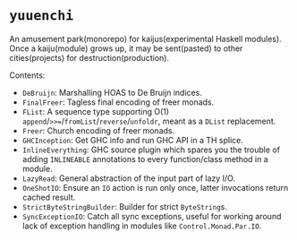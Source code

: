 # `yuuenchi`

An amusement park(monorepo) for kaijus(experimental Haskell modules). Once a kaiju(module) grows up, it may be sent(pasted) to other cities(projects) for destruction(production).

Contents:

* `DeBruijn`: Marshalling HOAS to De Bruijn indices.
* `FinalFreer`: Tagless final encoding of freer monads.
* `FList`: A sequence type supporting O(1) `append`/`>>=`/`fromList`/`reverse`/`unfoldr`, meant as a `DList` replacement.
* `Freer`: Church encoding of freer monads.
* `GHCInception`: Get GHC info and run GHC API in a TH splice.
* `InlineEverything`: GHC source plugin which spares you the trouble of adding `INLINEABLE` annotations to every function/class method in a module.
* `LazyRead`: General abstraction of the input part of lazy I/O.
* `OneShotIO`: Ensure an `IO` action is run only once, latter invocations return cached result.
* `StrictByteStringBuilder`: Builder for strict `ByteString`s.
* `SyncExceptionIO`: Catch all sync exceptions, useful for working around lack of exception handling in modules like `Control.Monad.Par.IO`.
